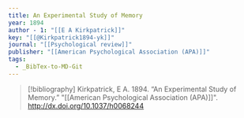 ```yaml
---
title: An Experimental Study of Memory
year: 1894
author - 1: "[[E A Kirkpatrick]]"
key: "[[@Kirkpatrick1894-yk]]"
journal: "[[Psychological review]]"
publisher: "[[American Psychological Association (APA)]]"
tags:
  - _BibTex-to-MD-Git
---
```


> [!bibliography]
> Kirkpatrick, E A. 1894. “An Experimental Study of Memory.” "[[American Psychological Association (APA)]]". http://dx.doi.org/10.1037/h0068244